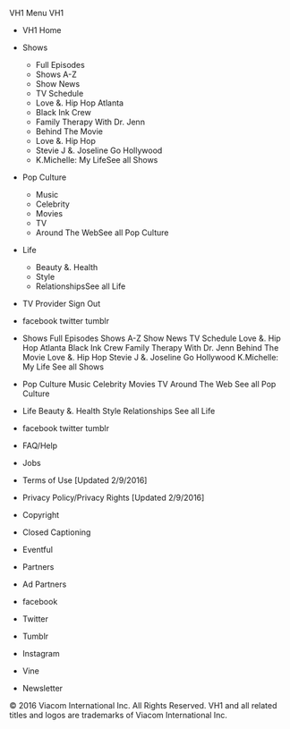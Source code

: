 VH1 Menu VH1

*   VH1 Home
*   Shows
    *   Full Episodes
    *   Shows A-Z
    *   Show News
    *   TV Schedule
    *   Love &. Hip Hop Atlanta
    *   Black Ink Crew
    *   Family Therapy With Dr. Jenn
    *   Behind The Movie
    *   Love &. Hip Hop
    *   Stevie J &. Joseline Go Hollywood
    *   K.Michelle: My LifeSee all Shows
*   Pop Culture
    *   Music
    *   Celebrity
    *   Movies
    *   TV
    *   Around The WebSee all Pop Culture
*   Life
    *   Beauty &. Health
    *   Style
    *   RelationshipsSee all Life
*   TV Provider Sign Out

*   facebook twitter tumblr

*   Shows Full Episodes Shows A-Z Show News TV Schedule Love &. Hip Hop Atlanta Black Ink Crew Family Therapy With Dr. Jenn Behind The Movie Love &. Hip Hop Stevie J &. Joseline Go Hollywood K.Michelle: My Life See all Shows
*   Pop Culture Music Celebrity Movies TV Around The Web See all Pop Culture
*   Life Beauty &. Health Style Relationships See all Life
*   facebook twitter tumblr

*   FAQ/Help
*   Jobs
*   Terms of Use \[Updated 2/9/2016\]
*   Privacy Policy/Privacy Rights \[Updated 2/9/2016\]
*   Copyright
*   Closed Captioning
*   Eventful
*   Partners
*   Ad Partners

*   facebook
*   Twitter
*   Tumblr
*   Instagram
*   Vine
*   Newsletter

© 2016 Viacom International Inc. All Rights Reserved. VH1 and all related titles and logos are trademarks of Viacom International Inc.